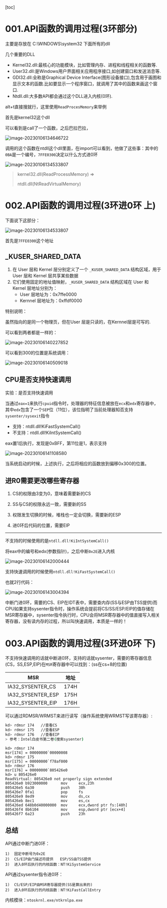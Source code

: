 [toc]



# 001.API函数的调用过程(3环部分)

主要是存放在 C:\WINDOWS\system32 下面所有的dll



几个重要的DLL

- Kernel32.dll:最核心的功能模块，比如管理内存、进程和线程相关的函数等.
- User32.dll:是Windows用户界面相关应用程序接口,如创建窗口和发送消息等.
- GDI32.dll:全称是Graphical Device Interface(图形设备接口),包含用于画图和显示文本的函数.比如要显示一个程序窗口，就调用了其中的函数来画这个窗口.
- Ntdll.dll:大多数API都会通过这个DLL进入内核(0环).

alt+t直接搜就行，这里使用`ReadProcesMemory`来举例

首先是kernel32这个dll

可以看到是call了一个函数，之后巴拉巴拉，

![image-20230106134646722](./03系统调用/image-20230106134646722.png)

调用的这个函数在ntdll这个dll里面，在import可以看到，他做了这些事：其中的`0BA`是一个编号，`7FFE0300`决定以什么方式进0环

![image-20230106134533807](./03系统调用/image-20230106134533807.png)

> kernel32.dll(ReadProcessMemory) =>
>
> ntdll.dll(NtReadVirtualMemory)

# 002.API函数的调用过程(3环进0环 上)

下面说下这部分：

![image-20230106134533807](./03系统调用/image-20230106134533807.png)

首先是`7FFE0300`这个地址

## _KUSER_SHARED_DATA

1. 在 User 层和 Kernel 层分别定义了一个 `_KUSER_SHARED_DATA` 结构区域，用于 User 层和 Kernel 层共享某些数据
2. 它们使用固定的地址值映射，`_KUSER_SHARED_DATA` 结构区域在 User 和 Kernel 层地址分别为：
   - User 层地址为：0x7ffe0000
   - Kernnel 层地址为：0xffdf0000

特别说明：

虽然指向的是同一个物理页，但在User 层是只读的，在Kernnel层是可写的.

可以看到两者都是一样的：

![image-20230106140227852](./03系统调用/image-20230106140227852.png)

可以看到300的位置是系统调用：

![image-20230106140509018](./03系统调用/image-20230106140509018.png)

## CPU是否支持快速调用

实验：是否支持快速调用

当通过`eax=1`来执行`cpuid`指令时，处理器的特征信息被放在`ecx`和`edx`寄存器中，其中`edx`包含了一个`SEP`位（11位），该位指明了当前处理器知否支持`sysenter/sysexit`指令

- 支持：ntdll.dll!KiFastSystemCall()
- 不支持：ntdll.dll!KiIntSystemCall()

eax置1后执行，发现是0xBFF，第11位是1，表示支持

![image-20230106141108580](./03系统调用/image-20230106141108580.png)

当系统启动的时候，上述执行，之后将相应的函数放到偏移0x300的位置。

## 进R0需要更改哪些寄存器

1) CS的权限由3变为0，意味着需要新的CS

2) SS与CS的权限永远一致，需要新的SS

3) 权限发生切换的时候，堆栈也一定会切换，需要新的ESP

4) 进0环后代码的位置，需要EIP

--------

不支持的时候使用的是`ntdll.dll!KiIntSystemCall()`

将eax中的编号和edx(参数指针)，之后中断`0x2E`进入内核

![image-20230106142000444](./03系统调用/image-20230106142000444.png)

支持快速调用的时候使用`ntdll.dll!KiFastSystemCall()`

也就2行代码：



![image-20230106143004394](./03系统调用/image-20230106143004394.png)



中断门进0环，需要的CS、EIP在IDT表中，需要查内存(SS与ESP由TSS提供)而CPU如果支持sysenter指令时，操作系统会提前将CS/SS/ESP/EIP的值存储在MSR寄存器中，sysenter指令执行时，CPU会将MSR寄存器中的值直接写入相关寄存器，没有读内存的过程，所以叫快速调用，本质是一样的！



# 003.API函数的调用过程(3环进0环 下)

不支持快速调用的话就中断进0环，支持的话就sysenter，需要的寄存器信息(CS，SS,ESP,EIP)在`MSR`寄存器中可以找到：(ss在cs+8的位置)

| **MSR**           | **地址** |
| ----------------- | -------- |
| IA32_SYSENTER_CS  | 174H     |
| IA32_SYSENTER_ESP | 175H     |
| IA32_SYSENTER_EIP | 176H     |

可以通过RDMSR/WRMST来进行读写（操作系统使用WRMST写该寄存器）:

```sh
kd> rdmsr 174   //查看CS
kd> rdmsr 175   //查看ESP
kd> rdmsr 176   //查看EIP
> 参考：Intel白皮书第二卷(搜索sysenter)
```

```
kd> rdmsr 174
msr[174] = 00000000`00000008
kd> rdmsr 175
msr[175] = 00000000`f78af000
kd> rdmsr 176
msr[176] = 00000000`805426e0
kd> u 805426e0
ReadVirtual: 805426e0 not properly sign extended
805426e0 b923000000      mov     ecx,23h
805426e5 6a30            push    30h
805426e7 0fa1            pop     fs
805426e9 8ed9            mov     ds,cx
805426eb 8ec1            mov     es,cx
805426ed 648b0d40000000  mov     ecx,dword ptr fs:[40h]
805426f4 8b6104          mov     esp,dword ptr [ecx+4]
805426f7 6a23            push    23h
```

## 总结

API通过中断门进0环：

	1)  固定中断号为0x2E
	2)  CS/EIP由门描述符提供   ESP/SS由TSS提供
	3)  进入0环后执行的内核函数：NT!KiSystemService

API通过sysenter指令进0环：

	1)  CS/ESP/EIP由MSR寄存器提供(SS是算出来的)
	2)  进入0环后执行的内核函数：NT!KiFastCallEntry

内核模块：`ntoskrnl.exe/ntkrnlpa.exe`
